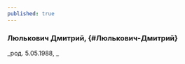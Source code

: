 ```yaml
---
published: true
---
```


### Люлькович Дмитрий,  {#Люлькович-Дмитрий}

_род. 5.05.1988, _



        
